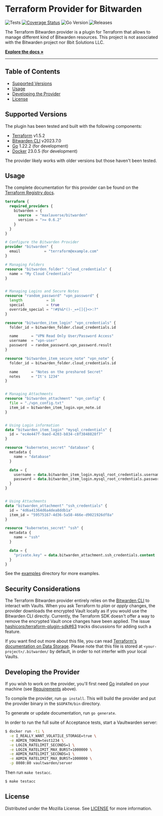 # Terraform Provider for Bitwarden

![Tests](https://github.com/maxlaverse/terraform-provider-bitwarden/actions/workflows/tests.yml/badge.svg?branch=main)
[![Coverage Status](https://coveralls.io/repos/github/maxlaverse/terraform-provider-bitwarden/badge.svg?branch=main)](https://coveralls.io/github/maxlaverse/terraform-provider-bitwarden?branch=main)
![Go Version](https://img.shields.io/github/go-mod/go-version/maxlaverse/terraform-provider-bitwarden)
![Releases](https://img.shields.io/github/v/release/maxlaverse/terraform-provider-bitwarden?include_prereleases)


The Terraform Bitwarden provider is a plugin for Terraform that allows to manage different kind of Bitwarden resources.
This project is not associated with the Bitwarden project nor 8bit Solutions LLC.

**[Explore the docs »][Terraform Registry docs]**

---

## Table of Contents
- [Supported Versions](#supported-versions)
- [Usage](#usage)
- [Developing the Provider](#developing-the-provider)
- [License](#license)

## Supported Versions
The plugin has been tested and built with the following components:
- [Terraform] v1.5.2
- [Bitwarden CLI] v2023.7.0
- [Go] 1.22.2 (for development)
- [Docker] 23.0.5 (for development)

The provider likely works with older versions but those haven't been tested.

## Usage

The complete documentation for this provider can be found on the [Terraform Registry docs].

```tf
terraform {
  required_providers {
    bitwarden = {
      source  = "maxlaverse/bitwarden"
      version = ">= 0.6.2"
    }
  }
}

# Configure the Bitwarden Provider
provider "bitwarden" {
  email           = "terraform@example.com"
}

# Managing Folders
resource "bitwarden_folder" "cloud_credentials" {
  name = "My Cloud Credentials"
}


# Managing Logins and Secure Notes
resource "random_password" "vpn_password" {
  length           = 16
  special          = true
  override_special = "!#$%&*()-_=+[]{}<>:?"
}

resource "bitwarden_item_login" "vpn_credentials" {
  folder_id = bitwarden_folder.cloud_credentials.id

  name      = "VPN Read Only User/Password Access"
  username  = "vpn-user"
  password  = random_password.vpn_password.result
}

resource "bitwarden_item_secure_note" "vpn_note" {
  folder_id = bitwarden_folder.cloud_credentials.id

  name      = "Notes on the preshared Secret"
  notes     = "It's 1234"
}


# Managing Attachments
resource "bitwarden_attachment" "vpn_config" {
  file = "./vpn_config.txt"
  item_id = bitwarden_item_login.vpn_note.id
}


# Using Login information
data "bitwarden_item_login" "mysql_credentials" {
  id = "ec4e447f-9aed-4203-b834-c8f3848828f7"
}

resource "kubernetes_secret" "database" {
  metadata {
    name = "database"
  }

  data = {
    username = data.bitwarden_item_login.mysql_root_credentials.username
    password = data.bitwarden_item_login.mysql_root_credentials.password
  }
}


# Using Attachments
data "bitwarden_attachment" "ssh_credentials" {
  id = "4d6a41364d6a4dea8ddb1a"
  item_id = "59575167-4d36-5a58-466e-d9021926df8a"
}

resource "kubernetes_secret" "ssh" {
  metadata {
    name = "ssh"
  }

  data = {
    "private.key" = data.bitwarden_attachment.ssh_credentials.content
  }
}
```

See the [examples](./examples/) directory for more examples.

## Security Considerations

The Terraform Bitwarden provider entirely relies on the [Bitwarden CLI] to interact with Vaults.
When you ask Terraform to *plan* or *apply* changes, the provider downloads the encrypted Vault locally as if you would use the Bitwarden CLI directly.
Currently, the Terraform SDK doesn't offer a way to remove the encrypted Vault once changes have been applied.
The issue [hashicorp/terraform-plugin-sdk#63] tracks discussions for adding such a feature.

If you want find out more about this file, you can read [Terraform's documentation on Data Storage].
Please note that this file is stored at `<your-project>/.bitwarden/` by default, in order to not interfer with your local Vaults.

## Developing the Provider

If you wish to work on the provider, you'll first need [Go](http://www.golang.org) installed on your machine (see [Requirements](#requirements) above).

To compile the provider, run `go install`. This will build the provider and put the provider binary in the `$GOPATH/bin` directory.

To generate or update documentation, run `go generate`.

In order to run the full suite of Acceptance tests, start a Vaultwarden server:
```sh
$ docker run -ti \
  -e I_REALLY_WANT_VOLATILE_STORAGE=true \
  -e ADMIN_TOKEN=test1234 \
  -e LOGIN_RATELIMIT_SECONDS=1 \
  -e LOGIN_RATELIMIT_MAX_BURST=1000000 \
  -e ADMIN_RATELIMIT_SECONDS=1 \
  -e ADMIN_RATELIMIT_MAX_BURST=1000000 \
  -p 8080:80 vaultwarden/server
```

Then run `make testacc`.

```sh
$ make testacc
```


## License

Distributed under the Mozilla License. See [LICENSE](./LICENSE) for more information.

[Terraform]: https://www.terraform.io/downloads.html
[Go]: https://golang.org/doc/install
[Bitwarden CLI]: https://bitwarden.com/help/article/cli/#download-and-install
[Docker]: https://www.docker.com/products/docker-desktop
[Terraform Registry docs]: https://registry.terraform.io/providers/maxlaverse/bitwarden/latest/docs
[hashicorp/terraform-plugin-sdk#63]: https://github.com/hashicorp/terraform-plugin-sdk/issues/63
[Terraform's documentation on Data Storage]: https://bitwarden.com/help/data-storage/#on-your-local-machine